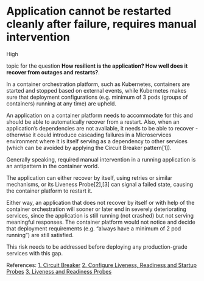 # Application cannot be restarted cleanly after failure, requires manual intervention

<div class="risk-rounded-box high">High</div>

topic for the question **How resilient is the application? How well does it recover from outages and restarts?**.

In a container orchestration platform, such as Kubernetes, containers are started
and stopped based on external events, while Kubernetes makes sure that deployment
configurations (e.g. minimum of 3 pods (groups of containers) running at any time) are upheld.

An application on a container platform needs to accommodate for this and should
be able to automatically recover from a restart. Also, when an application’s
dependencies are not available, it needs to be able to recover - otherwise it could
introduce cascading failures in a Microservices environment where it is itself
serving as a dependency to other services (which can be avoided by applying the Circuit Breaker pattern[1]).

Generally speaking, required manual intervention in a running application is
an antipattern in the container world.

The application can either recover by itself, using retries or similar mechanisms,
or its Liveness Probe[2],[3] can signal a failed state, causing the container
platform to restart it.

Either way, an application that does not recover by itself or with help of the
container orchestration will sooner or later end in severely deteriorating services,
since the application is still running (not crashed) but not serving meaningful
responses. The container platform would not notice and decide that deployment
requirements (e.g. “always have a minimum of 2 pod running”) are still satisfied.

This risk needs to be addressed before deploying any production-grade services
with this gap.

References:
[1. Circuit Breaker](https://martinfowler.com/bliki/CircuitBreaker.html)
[2. Configure Liveness, Readiness and Startup Probes](https://kubernetes.io/docs/tasks/configure-pod-container/configure-liveness-readiness-startup-probes/)
[3. Liveness and Readiness Probes](https://cloud.redhat.com/blog/liveness-and-readiness-probes)
